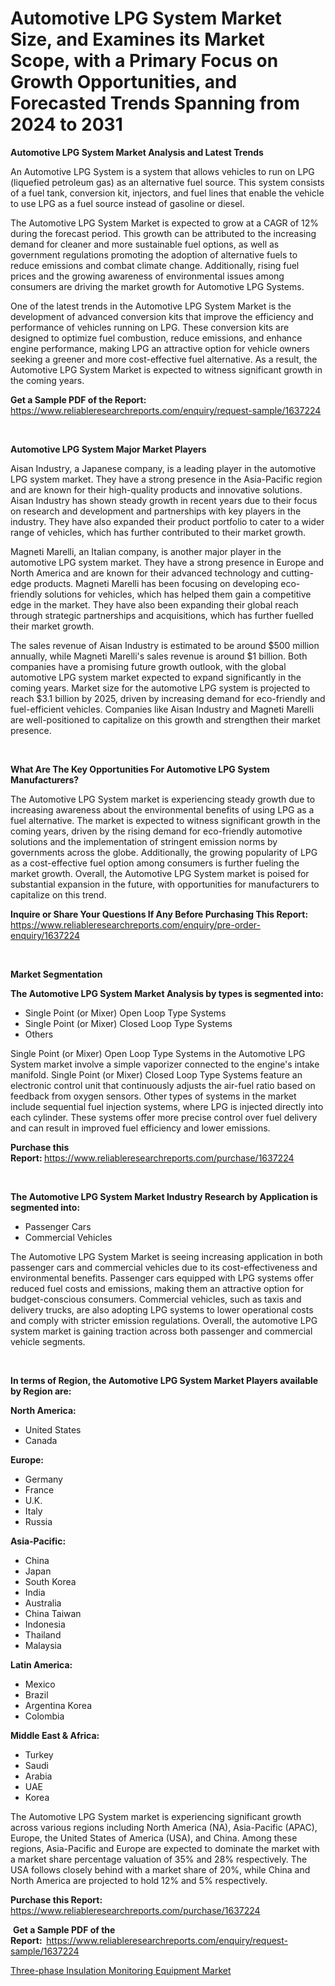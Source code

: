 <p><h1>Automotive LPG System Market Size, and Examines its Market Scope, with a Primary Focus on Growth Opportunities, and Forecasted Trends Spanning from 2024 to 2031</h1></p><p><strong>Automotive LPG System Market Analysis and Latest Trends</strong></p>
<p><p>An Automotive LPG System is a system that allows vehicles to run on LPG (liquefied petroleum gas) as an alternative fuel source. This system consists of a fuel tank, conversion kit, injectors, and fuel lines that enable the vehicle to use LPG as a fuel source instead of gasoline or diesel.</p><p>The Automotive LPG System Market is expected to grow at a CAGR of 12% during the forecast period. This growth can be attributed to the increasing demand for cleaner and more sustainable fuel options, as well as government regulations promoting the adoption of alternative fuels to reduce emissions and combat climate change. Additionally, rising fuel prices and the growing awareness of environmental issues among consumers are driving the market growth for Automotive LPG Systems.</p><p>One of the latest trends in the Automotive LPG System Market is the development of advanced conversion kits that improve the efficiency and performance of vehicles running on LPG. These conversion kits are designed to optimize fuel combustion, reduce emissions, and enhance engine performance, making LPG an attractive option for vehicle owners seeking a greener and more cost-effective fuel alternative. As a result, the Automotive LPG System Market is expected to witness significant growth in the coming years.</p></p>
<p><strong>Get a Sample PDF of the Report:&nbsp;</strong> <a href="https://www.reliableresearchreports.com/enquiry/request-sample/1637224">https://www.reliableresearchreports.com/enquiry/request-sample/1637224</a></p>
<p>&nbsp;</p>
<p><strong>Automotive LPG System Major Market Players</strong></p>
<p><p>Aisan Industry, a Japanese company, is a leading player in the automotive LPG system market. They have a strong presence in the Asia-Pacific region and are known for their high-quality products and innovative solutions. Aisan Industry has shown steady growth in recent years due to their focus on research and development and partnerships with key players in the industry. They have also expanded their product portfolio to cater to a wider range of vehicles, which has further contributed to their market growth.</p><p>Magneti Marelli, an Italian company, is another major player in the automotive LPG system market. They have a strong presence in Europe and North America and are known for their advanced technology and cutting-edge products. Magneti Marelli has been focusing on developing eco-friendly solutions for vehicles, which has helped them gain a competitive edge in the market. They have also been expanding their global reach through strategic partnerships and acquisitions, which has further fuelled their market growth.</p><p>The sales revenue of Aisan Industry is estimated to be around $500 million annually, while Magneti Marelli's sales revenue is around $1 billion. Both companies have a promising future growth outlook, with the global automotive LPG system market expected to expand significantly in the coming years. Market size for the automotive LPG system is projected to reach $3.1 billion by 2025, driven by increasing demand for eco-friendly and fuel-efficient vehicles. Companies like Aisan Industry and Magneti Marelli are well-positioned to capitalize on this growth and strengthen their market presence.</p></p>
<p>&nbsp;</p>
<p><strong>What Are The Key Opportunities For Automotive LPG System Manufacturers?</strong></p>
<p><p>The Automotive LPG System market is experiencing steady growth due to increasing awareness about the environmental benefits of using LPG as a fuel alternative. The market is expected to witness significant growth in the coming years, driven by the rising demand for eco-friendly automotive solutions and the implementation of stringent emission norms by governments across the globe. Additionally, the growing popularity of LPG as a cost-effective fuel option among consumers is further fueling the market growth. Overall, the Automotive LPG System market is poised for substantial expansion in the future, with opportunities for manufacturers to capitalize on this trend.</p></p>
<p><strong>Inquire or Share Your Questions If Any Before Purchasing This Report:</strong> <a href="https://www.reliableresearchreports.com/enquiry/pre-order-enquiry/1637224">https://www.reliableresearchreports.com/enquiry/pre-order-enquiry/1637224</a></p>
<p>&nbsp;</p>
<p><strong>Market Segmentation</strong></p>
<p><strong>The Automotive LPG System Market Analysis by types is segmented into:</strong></p>
<p><ul><li>Single Point (or Mixer) Open Loop Type Systems</li><li>Single Point (or Mixer) Closed Loop Type Systems</li><li>Others</li></ul></p>
<p><p>Single Point (or Mixer) Open Loop Type Systems in the Automotive LPG System market involve a simple vaporizer connected to the engine's intake manifold. Single Point (or Mixer) Closed Loop Type Systems feature an electronic control unit that continuously adjusts the air-fuel ratio based on feedback from oxygen sensors. Other types of systems in the market include sequential fuel injection systems, where LPG is injected directly into each cylinder. These systems offer more precise control over fuel delivery and can result in improved fuel efficiency and lower emissions.</p></p>
<p><strong>Purchase this Report:&nbsp;</strong><a href="https://www.reliableresearchreports.com/purchase/1637224">https://www.reliableresearchreports.com/purchase/1637224</a></p>
<p>&nbsp;</p>
<p><strong>The Automotive LPG System Market Industry Research by Application is segmented into:</strong></p>
<p><ul><li>Passenger Cars</li><li>Commercial Vehicles</li></ul></p>
<p><p>The Automotive LPG System Market is seeing increasing application in both passenger cars and commercial vehicles due to its cost-effectiveness and environmental benefits. Passenger cars equipped with LPG systems offer reduced fuel costs and emissions, making them an attractive option for budget-conscious consumers. Commercial vehicles, such as taxis and delivery trucks, are also adopting LPG systems to lower operational costs and comply with stricter emission regulations. Overall, the automotive LPG system market is gaining traction across both passenger and commercial vehicle segments.</p></p>
<p>&nbsp;</p>
<p><strong>In terms of Region, the Automotive LPG System Market Players available by Region are:</strong></p>
<p>
    <p> <strong> North America: </strong>
        <ul>
            <li>United States</li>
            <li>Canada</li>
        </ul>
        </p> 
    <p> <strong> Europe: </strong>
        <ul>
            <li>Germany</li>
            <li>France</li>
            <li>U.K.</li>
            <li>Italy</li>
            <li>Russia</li>
        </ul>
        </p> 
    <p> <strong> Asia-Pacific: </strong>
        <ul>
            <li>China</li>
            <li>Japan</li>
            <li>South Korea</li>
            <li>India</li>
            <li>Australia</li>
            <li>China Taiwan</li>
            <li>Indonesia</li>
            <li>Thailand</li>
            <li>Malaysia</li>
        </ul>
        </p> 
    <p> <strong> Latin America: </strong>
        <ul>
            <li>Mexico</li>
            <li>Brazil</li>
            <li>Argentina Korea</li>
            <li>Colombia</li>
        </ul>
        </p> 
    <p> <strong> Middle East & Africa: </strong>
        <ul>
            <li>Turkey</li>
            <li>Saudi</li>
            <li>Arabia</li>
            <li>UAE</li>
            <li>Korea</li>
        </ul>
    </p>
    </p>
<p><p>The Automotive LPG System market is experiencing significant growth across various regions including North America (NA), Asia-Pacific (APAC), Europe, the United States of America (USA), and China. Among these regions, Asia-Pacific and Europe are expected to dominate the market with a market share percentage valuation of 35% and 28% respectively. The USA follows closely behind with a market share of 20%, while China and North America are projected to hold 12% and 5% respectively.</p></p>
<p><strong>Purchase this Report: </strong><a href="https://www.reliableresearchreports.com/purchase/1637224">https://www.reliableresearchreports.com/purchase/1637224</a></p>
<p>&nbsp;<strong>Get a Sample PDF of the Report:&nbsp;&nbsp;</strong><a href="https://www.reliableresearchreports.com/enquiry/request-sample/1637224">https://www.reliableresearchreports.com/enquiry/request-sample/1637224</a></p>
<p><strong></strong></p>
<p><p><a href="https://github.com/aliciawhite5576/Market-Research-Report-List-3/blob/main/three-phase-insulation-monitoring-equipment-market.md">Three-phase Insulation Monitoring Equipment Market</a></p></p>